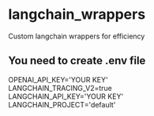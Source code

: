 # langchain_wrappers
Custom langchain wrappers for efficiency

## You need to create .env file
OPENAI_API_KEY='YOUR KEY'\
LANGCHAIN_TRACING_V2=true\
LANGCHAIN_API_KEY='YOUR KEY'\
LANGCHAIN_PROJECT='default'
